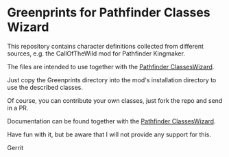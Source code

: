 # Greenprints for Pathfinder Classes Wizard

This repository contains character definitions collected from different sources, e.g. the CallOfTheWild mod for Pathfinder Kingmaker.

The files are intended to use together with the [Pathfinder ClassesWizard](https://github.com/gbeine/PF-ClassesWizard).

Just copy the Greenprints directory into the mod's installation directory to use the described classes.

Of course, you can contribute your own classes, just fork the repo and send in a PR.

Documentation can be found together with the  [Pathfinder ClassesWizard](https://github.com/gbeine/PF-ClassesWizard).

Have fun with it, but be aware that I will not provide any support for this. 

Gerrit


